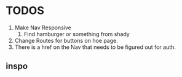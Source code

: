 # TODOS

1. Make Nav Responsive
   1. Find hamburger or something from shady
2. Change Routes for buttons on hoe page.
3. There is a href on the Nav that needs to be figured out for auth.


## inspo

